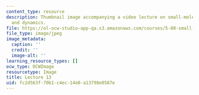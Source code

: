```yaml
---
content_type: resource
description: Thumbnail image accompanying a video lecture on small-molecule spectroscopy
  and dynamics.
file: https://ol-ocw-studio-app-qa.s3.amazonaws.com/courses/5-80-small-molecule-spectroscopy-and-dynamics-fall-2008/fc2d563f70b1c4ec14e0a13798e0587e_mit5_80f08lec13_th.jpg
file_type: image/jpeg
image_metadata:
  caption: ''
  credit: ''
  image-alt: ''
learning_resource_types: []
ocw_type: OCWImage
resourcetype: Image
title: Lecture 13
uid: fc2d563f-70b1-c4ec-14e0-a13798e0587e
---
```

